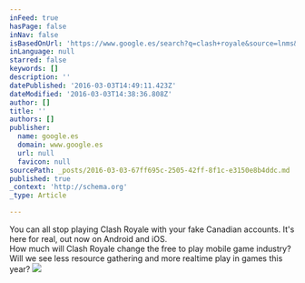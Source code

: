 ```yaml
---
inFeed: true
hasPage: false
inNav: false
isBasedOnUrl: 'https://www.google.es/search?q=clash+royale&source=lnms&tbm=isch&sa=X&ved=0ahUKEwic78_b2qTLAhUBtxoKHfc_DocQ_AUIBygB&biw=1372&bih=709#imgrc=yk-hk8fiJaGInM%3A'
inLanguage: null
starred: false
keywords: []
description: ''
datePublished: '2016-03-03T14:49:11.423Z'
dateModified: '2016-03-03T14:38:36.808Z'
author: []
title: ''
authors: []
publisher:
  name: google.es
  domain: www.google.es
  url: null
  favicon: null
sourcePath: _posts/2016-03-03-67ff695c-2505-42ff-8f1c-e3150e8b4ddc.md
published: true
_context: 'http://schema.org'
_type: Article

---
```

You can all stop playing Clash Royale with your fake Canadian accounts. It's here for real, out now on Android and iOS.  
How much will Clash Royale change the free to play mobile game industry? Will we see less resource gathering and more realtime play in games this year?
![](https://i.ytimg.com/vi/nPTUaEIdlOo/maxresdefault.jpg)